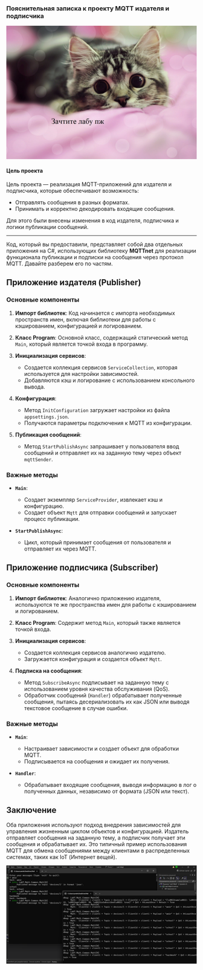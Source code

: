 ### Пояснительная записка к проекту MQTT издателя и подписчика
![](https://github.com/f0lp1x/lab7/blob/master/6rr1YZFPJ2Y.jpg)
#### **Цель проекта**
Цель проекта — реализация MQTT-приложений для издателя и подписчика, которые обеспечивают возможность:
- Отправлять сообщения в разных форматах.
- Принимать и корректно декодировать входящие сообщения.

Для этого были внесены изменения в код издателя, подписчика и логики публикации сообщений.

---
Код, который вы предоставили, представляет собой два отдельных приложения на C#, использующих библиотеку **MQTTnet** для реализации функционала публикации и подписки на сообщения через протокол MQTT. Давайте разберем его по частям.

## Приложение издателя (Publisher)

### Основные компоненты

1. **Импорт библиотек**: Код начинается с импорта необходимых пространств имен, включая библиотеки для работы с кэшированием, конфигурацией и логированием.

2. **Класс Program**: Основной класс, содержащий статический метод `Main`, который является точкой входа в программу.

3. **Инициализация сервисов**:
   - Создается коллекция сервисов `ServiceCollection`, которая используется для настройки зависимостей.
   - Добавляются кэш и логирование с использованием консольного вывода.

4. **Конфигурация**:
   - Метод `InitConfiguration` загружает настройки из файла `appsettings.json`.
   - Получаются параметры подключения к MQTT из конфигурации.

5. **Публикация сообщений**:
   - Метод `StartPublishAsync` запрашивает у пользователя ввод сообщений и отправляет их на заданную тему через объект `mqttSender`.

### Важные методы

- **`Main`**:
  - Создает экземпляр `ServiceProvider`, извлекает кэш и конфигурацию.
  - Создает объект `Mqtt` для отправки сообщений и запускает процесс публикации.

- **`StartPublishAsync`**:
  - Цикл, который принимает сообщения от пользователя и отправляет их через MQTT.

## Приложение подписчика (Subscriber)

### Основные компоненты

1. **Импорт библиотек**: Аналогично приложению издателя, используются те же пространства имен для работы с кэшированием и логированием.

2. **Класс Program**: Содержит метод `Main`, который также является точкой входа.

3. **Инициализация сервисов**:
   - Создается коллекция сервисов аналогично издателю.
   - Загружается конфигурация и создается объект `Mqtt`.

4. **Подписка на сообщения**:
   - Метод `SubscribeAsync` подписывает на заданную тему с использованием уровня качества обслуживания (QoS).
   - Обработчик сообщений (`Handler`) обрабатывает полученные сообщения, пытаясь десериализовать их как JSON или выводя текстовое сообщение в случае ошибки.

### Важные методы

- **`Main`**:
  - Настраивает зависимости и создает объект для обработки MQTT.
  - Подписывается на сообщения и ожидает их получения.

- **`Handler`**:
  - Обрабатывает входящие сообщения, выводя информацию в лог о полученных данных, независимо от формата (JSON или текст).

## Заключение

Оба приложения используют подход внедрения зависимостей для управления жизненным циклом объектов и конфигурацией. Издатель отправляет сообщения на заданную тему, а подписчик получает эти сообщения и обрабатывает их. Это типичный пример использования MQTT для обмена сообщениями между клиентами в распределенных системах, таких как IoT (Интернет вещей).

![](https://github.com/sorrymorning/MQTTLAB/blob/testCoding/%D0%A1%D0%BD%D0%B8%D0%BC%D0%BE%D0%BA%20%D1%8D%D0%BA%D1%80%D0%B0%D0%BD%D0%B0%202024-12-07%20003407.png)

